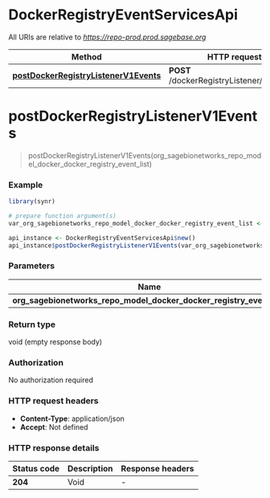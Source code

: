 # DockerRegistryEventServicesApi

All URIs are relative to *https://repo-prod.prod.sagebase.org*

Method | HTTP request | Description
------------- | ------------- | -------------
[**postDockerRegistryListenerV1Events**](DockerRegistryEventServicesApi.md#postDockerRegistryListenerV1Events) | **POST** /dockerRegistryListener/v1/events | 


# **postDockerRegistryListenerV1Events**
> postDockerRegistryListenerV1Events(org_sagebionetworks_repo_model_docker_docker_registry_event_list)



### Example
```R
library(synr)

# prepare function argument(s)
var_org_sagebionetworks_repo_model_docker_docker_registry_event_list <- org.sagebionetworks.repo.model.docker.DockerRegistryEventList$new(c(org.sagebionetworks.repo.model.docker.DockerRegistryEvent$new("id_example", "timestamp_example", "action_example", org.sagebionetworks.repo.model.docker.RegistryEventTarget$new("mediaType_example", 123, "digest_example", 123, "repository_example", "tag_example", "url_example"), org.sagebionetworks.repo.model.docker.RegistryEventRequest$new("id_example", "addr_example", "host_example", "method_example", "useragent_example"), org.sagebionetworks.repo.model.docker.RegistryEventActor$new("name_example"), org.sagebionetworks.repo.model.docker.RegistryEventSource$new("addr_example", "instanceID_example")))) # OrgSagebionetworksRepoModelDockerDockerRegistryEventList | 

api_instance <- DockerRegistryEventServicesApi$new()
api_instance$postDockerRegistryListenerV1Events(var_org_sagebionetworks_repo_model_docker_docker_registry_event_list)
```

### Parameters

Name | Type | Description  | Notes
------------- | ------------- | ------------- | -------------
 **org_sagebionetworks_repo_model_docker_docker_registry_event_list** | [**OrgSagebionetworksRepoModelDockerDockerRegistryEventList**](OrgSagebionetworksRepoModelDockerDockerRegistryEventList.md)|  | 

### Return type

void (empty response body)

### Authorization

No authorization required

### HTTP request headers

 - **Content-Type**: application/json
 - **Accept**: Not defined

### HTTP response details
| Status code | Description | Response headers |
|-------------|-------------|------------------|
| **204** | Void |  -  |

